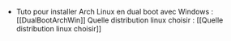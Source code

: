 - Tuto pour installer Arch Linux en dual boot avec Windows : [[DualBootArchWin]]
  Quelle distribution linux choisir : [[Quelle distribution linux choisir]]